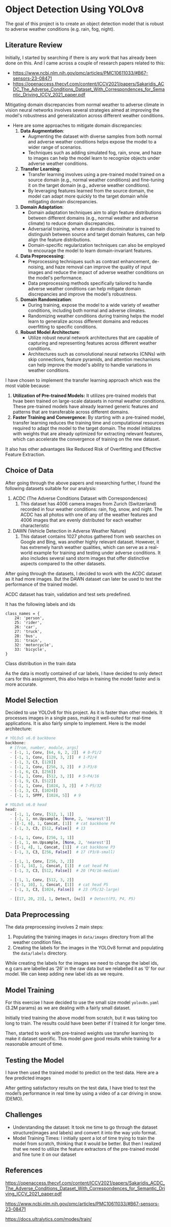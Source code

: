 # Object Detection Using YOLOv8

The goal of this project is to create an object detection model that is robust to adverse weather conditions (e.g. rain, fog, night). 

## Literature Review

Initially, I started by searching if there is any work that has already been done on this. And I came across a couple of research papers related to this:

- https://www.ncbi.nlm.nih.gov/pmc/articles/PMC10611033/#B67-sensors-23-08471
- https://openaccess.thecvf.com/content/ICCV2021/papers/Sakaridis_ACDC_The_Adverse_Conditions_Dataset_With_Correspondences_for_Semantic_Driving_ICCV_2021_paper.pdf

Mitigating domain discrepancies from normal weather to adverse climate in vision neural networks involves several strategies aimed at improving the model's robustness and generalization across different weather conditions. 

- Here are some approaches to mitigate domain discrepancies:
    1. **Data Augmentation**:
        - Augmenting the dataset with diverse samples from both normal and adverse weather conditions helps expose the model to a wider range of scenarios.
        - Techniques such as adding simulated fog, rain, snow, and haze to images can help the model learn to recognize objects under adverse weather conditions.
    2. **Transfer Learning**:
        - Transfer learning involves using a pre-trained model trained on a source domain (e.g., normal weather conditions) and fine-tuning it on the target domain (e.g., adverse weather conditions).
        - By leveraging features learned from the source domain, the model can adapt more quickly to the target domain while mitigating domain discrepancies.
    3. **Domain Adaptation**:
        - Domain adaptation techniques aim to align feature distributions between different domains (e.g., normal weather and adverse climate) to reduce domain discrepancies.
        - Adversarial training, where a domain discriminator is trained to distinguish between source and target domain features, can help align the feature distributions.
        - Domain-specific regularization techniques can also be employed to encourage the model to learn domain-invariant features.
    4. **Data Preprocessing**:
        - Preprocessing techniques such as contrast enhancement, de-noising, and haze removal can improve the quality of input images and reduce the impact of adverse weather conditions on the model's performance.
        - Data preprocessing methods specifically tailored to handle adverse weather conditions can help mitigate domain discrepancies and improve the model's robustness.
    5. **Domain Randomization**:
        - During training, expose the model to a wide variety of weather conditions, including both normal and adverse climates.
        - Randomizing weather conditions during training helps the model learn to generalize across different domains and reduces overfitting to specific conditions.
    6. **Robust Model Architecture**:
        - Utilize robust neural network architectures that are capable of capturing and representing features across different weather conditions.
        - Architectures such as convolutional neural networks (CNNs) with skip connections, feature pyramids, and attention mechanisms can help improve the model's ability to handle variations in weather conditions.

I have chosen to implement the transfer learning approach which was the most viable because:

1. **Utilization of Pre-trained Models:** It utilizes pre-trained models that hvae been trained on large-scale datasets in normal weather conditions. These pre-trained models have already learned generic features and patterns that are transferable across different domains.
2. **Faster Training and Convergence:** By starting with a pre-trained model, transfer learning reduces the training time and computational resources required to adapt the model to the target domain. The model initializes with weights that are already optimized for extracting relevant features, which can accelerate the convergence of training on the new dataset.

It also has other advantages like Reduced Risk of Overfitting and Effective Feature Extraction.

## Choice of Data

After going through the above papers and researching further, I found the following datasets suitable for our analysis:

1. ACDC (The Adverse Conditions Dataset with Correspondences)
    1. This dataset has 4006 camera images from Zurich (Switzerland) recorded in four weather conditions: rain, fog, snow, and night. The ACDC has all photos with one of any of the weather features and 4006 images that are evenly distributed for each weather characteristic
2. DAWN (Vehicle Detection in Adverse Weather Nature)
    1. This dataset contains 1027 photos gathered from web searches on Google and Bing, was another highly relevant dataset. However, it has extremely harsh weather qualities, which can serve as a real-world example for training and testing under adverse conditions. It also includes several sand storm images that offer distinctive aspects compared to the other datasets.

After going through the datasets, I decided to work with the ACDC dataset as it had more images. But the DAWN dataset can later be used to test the performance of the trained model.

ACDC dataset has train, validation and test sets predefined.

It has the following labels and ids

```
class_names = {
    24: 'person',
    25: 'rider',
    26: 'car',
    27: 'truck',
    28: 'bus',
    31: 'train',
    32: 'motorcycle',
    33: 'bicycle',
}
```

Class distribution in the train data

As the data is mostly contained of car labels, I have decided to only detect cars for this assignment, this also helps in training the model faster and is more accurate. 

## Model Selection

Decided to use YOLOv8 for this project. As it is faster than other models. It processes images in a single pass, making it well-suited for real-time applications. It is also fairly simple to implement. Here is the model architecture:

```python
# YOLOv5 v6.0 backbone
backbone:
  # [from, number, module, args]
  - [-1, 1, Conv, [64, 6, 2, 2]]  # 0-P1/2
  - [-1, 1, Conv, [128, 3, 2]]  # 1-P2/4
  - [-1, 3, C3, [128]]
  - [-1, 1, Conv, [256, 3, 2]]  # 3-P3/8
  - [-1, 6, C3, [256]]
  - [-1, 1, Conv, [512, 3, 2]]  # 5-P4/16
  - [-1, 9, C3, [512]]
  - [-1, 1, Conv, [1024, 3, 2]]  # 7-P5/32
  - [-1, 3, C3, [1024]]
  - [-1, 1, SPPF, [1024, 5]]  # 9

# YOLOv5 v6.0 head
head:
  - [-1, 1, Conv, [512, 1, 1]]
  - [-1, 1, nn.Upsample, [None, 2, 'nearest']]
  - [[-1, 6], 1, Concat, [1]]  # cat backbone P4
  - [-1, 3, C3, [512, False]]  # 13

  - [-1, 1, Conv, [256, 1, 1]]
  - [-1, 1, nn.Upsample, [None, 2, 'nearest']]
  - [[-1, 4], 1, Concat, [1]]  # cat backbone P3
  - [-1, 3, C3, [256, False]]  # 17 (P3/8-small)

  - [-1, 1, Conv, [256, 3, 2]]
  - [[-1, 14], 1, Concat, [1]]  # cat head P4
  - [-1, 3, C3, [512, False]]  # 20 (P4/16-medium)

  - [-1, 1, Conv, [512, 3, 2]]
  - [[-1, 10], 1, Concat, [1]]  # cat head P5
  - [-1, 3, C3, [1024, False]]  # 23 (P5/32-large)

  - [[17, 20, 23], 1, Detect, [nc]]  # Detect(P3, P4, P5)
```

## Data Preprocessing

The data preprocessing involves 2 main steps:

1. Populating the training images in `data/images` directory from all the weather condition files.
2. Creating the labels for the images in the YOLOv8 format and populating the `data/labels` directory.

While creating the labels for the images we need to change the label ids, e.g cars are labelled as ‘26’ in the raw data but we relabelled it as ‘0’ for our model. We can keep adding new label ids as we require. 

## Model Training

For this exercise I have decided to use the small size model `yolov8n.yaml` (3.2M params) as we are dealing with a fairly small dataset. 

Initially tried training the above model from scratch, but it was taking too long to train. The results could have been better if I trained it for longer time.

Then, started to work with pre-trained weights use transfer learning to make it dataset specific. This model gave good results while training for a reasonable amount of time.

## Testing the Model

I have then used the trained model to predict on the test data. Here are a few predicted images

After getting satisfactory results on the test data, I have tried to test the model’s performance in real time by using a video of a car driving in snow. (DEMO).

## Challenges

- Understanding the dataset: It took me time to go through the dataset structure(images and labels) and convert it into the way yolo format.
- Model Training Times: I initially spent a lot of time trying to train the model from scratch, thinking that it would be better. But then I realized that we need to utilize the feature extractors of the pre-trained model and fine tune it on our dataset

## References
https://openaccess.thecvf.com/content/ICCV2021/papers/Sakaridis_ACDC_The_Adverse_Conditions_Dataset_With_Correspondences_for_Semantic_Driving_ICCV_2021_paper.pdf

https://www.ncbi.nlm.nih.gov/pmc/articles/PMC10611033/#B67-sensors-23-08471

https://docs.ultralytics.com/modes/train/


